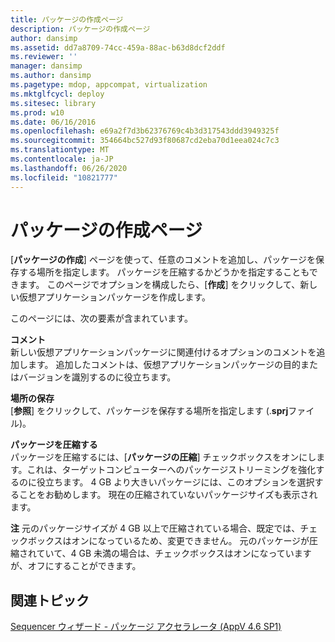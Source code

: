 ```yaml
---
title: パッケージの作成ページ
description: パッケージの作成ページ
author: dansimp
ms.assetid: dd7a8709-74cc-459a-88ac-b63d8dcf2ddf
ms.reviewer: ''
manager: dansimp
ms.author: dansimp
ms.pagetype: mdop, appcompat, virtualization
ms.mktglfcycl: deploy
ms.sitesec: library
ms.prod: w10
ms.date: 06/16/2016
ms.openlocfilehash: e69a2f7d3b62376769c4b3d317543ddd3949325f
ms.sourcegitcommit: 354664bc527d93f80687cd2eba70d1eea024c7c3
ms.translationtype: MT
ms.contentlocale: ja-JP
ms.lasthandoff: 06/26/2020
ms.locfileid: "10821777"
---
```

# パッケージの作成ページ


[**パッケージの作成**] ページを使って、任意のコメントを追加し、パッケージを保存する場所を指定します。 パッケージを圧縮するかどうかを指定することもできます。 このページでオプションを構成したら、[**作成**] をクリックして、新しい仮想アプリケーションパッケージを作成します。

このページには、次の要素が含まれています。

<a href="" id="comments"></a>**コメント**  
新しい仮想アプリケーションパッケージに関連付けるオプションのコメントを追加します。 追加したコメントは、仮想アプリケーションパッケージの目的またはバージョンを識別するのに役立ちます。

<a href="" id="save-location"></a>**場所の保存**  
[**参照**] をクリックして、パッケージを保存する場所を指定します (.**sprj**ファイル)。

<a href="" id="compress-package"></a>**パッケージを圧縮する**  
パッケージを圧縮するには、[**パッケージの圧縮**] チェックボックスをオンにします。これは、ターゲットコンピューターへのパッケージストリーミングを強化するのに役立ちます。 4 GB より大きいパッケージには、このオプションを選択することをお勧めします。 現在の圧縮されていないパッケージサイズも表示されます。

**注** 元のパッケージサイズが 4 GB 以上で圧縮されている場合、既定では、チェックボックスはオンになっているため、変更できません。 元のパッケージが圧縮されていて、4 GB 未満の場合は、チェックボックスはオンになっていますが、オフにすることができます。

 

## 関連トピック


[Sequencer ウィザード - パッケージ アクセラレータ (AppV 4.6 SP1)](sequencer-wizard---package-accelerator--appv-46-sp1-.md)

 

 





